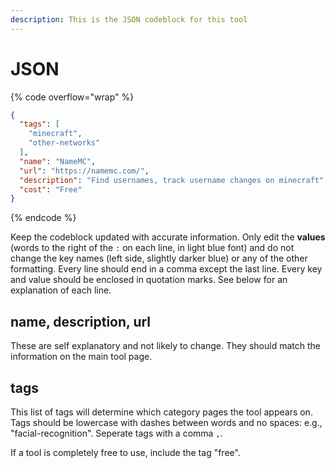 ```yaml
---
description: This is the JSON codeblock for this tool
---
```


# JSON

{% code overflow="wrap" %}
```json
{
  "tags": [
    "minecraft",
    "other-networks"
  ],
  "name": "NameMC",
  "url": "https://namemc.com/",
  "description": "Find usernames, track username changes on minecraft",
  "cost": "Free"
}
```
{% endcode %}

Keep the codeblock updated with accurate information. Only edit the **values** (words to the right of the `:` on each line, in light blue font) and do not change the key names (left side, slightly darker blue) or any of the other formatting. Every line should end in a comma except the last line. Every key and value should be enclosed in quotation marks. See below for an explanation of each line.&#x20;

## name, description, url

These are self explanatory and not likely to change. They should match the information on the main tool page.

## tags

This list of tags will determine which category pages the tool appears on. Tags should be lowercase with dashes between words and no spaces: e.g., "facial-recognition". Seperate tags with a comma `,`.

If a tool is completely free to use, include the tag "free".

